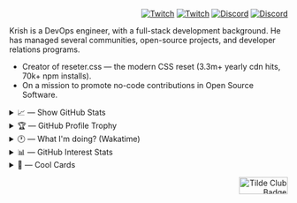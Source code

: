 <div align="right" width="80%">
<!--   <a href="https://twitch.tv/kkrishguptaa">
    <img alt="" src="https://github.com/kkrishguptaa/kkrishguptaa/assets/135469703/8504384e-5091-49d6-9071-a5ba36e4502f" >
  </a> -->

  <p>

[![Twitch](https://img.shields.io/twitch/status/kkrishguptaa?style=for-the-badge&logo=twitch&logoColor=%230E1627&labelColor=%23F5E1DF&color=%23E4C5C2#gh-light-mode-only)](https://twitch.tv/kkrishguptaa#gh-light-mode-only)
[![Twitch](https://img.shields.io/twitch/status/kkrishguptaa?style=for-the-badge&logo=twitch&logoColor=%23F5E1DF&labelColor=%230E1627&color=%230E1627#gh-dark-mode-only)](https://twitch.tv/kkrishguptaa#gh-dark-mode-only)
[![Discord](https://img.shields.io/discord/1117443309082771568?style=for-the-badge&logo=discord&logoColor=%230E1627&labelColor=%23F5E1DF&color=%23E4C5C2#gh-light-mode-only)](https://discord.com/invite/XKbtzF6kUs#gh-light-mode-only)
[![Discord](https://img.shields.io/discord/1117443309082771568?style=for-the-badge&logo=discord&logoColor=%23F5E1DF&labelColor=%230E1627&color=%230E1627#gh-dark-mode-only)](https://discord.com/invite/XKbtzF6kUs#gh-dark-mode-only)


  </p>
</div>

Krish is a DevOps engineer, with a full-stack development background. He has managed several communities, open-source projects, and developer relations programs.

- Creator of reseter.css ― the modern CSS reset (3.3m+ yearly cdn hits, 70k+ npm installs).
- On a mission to promote no-code contributions in Open Source Software.

<div>
<details>
  <summary>📈 ― Show GitHub Stats</summary>
  <br />
  <p>
    <picture>
      <source
        width=400
        srcset="https://github-readme-stats.vercel.app/api?username=kkrishguptaa&show_icons=true&locale=en&count_private=true&include_all_commits=true&title_color=F5E1DF&text_color=F5E1DF&icon_color=F5E1DF&border_color=00000000&bg_color=0E1627&ring_color=F5E1DF&border_radius=0"
        media="(prefers-color-scheme: dark)"
        />
      <source
        width=400
        srcset="https://github-readme-stats.vercel.app/api?username=kkrishguptaa&show_icons=true&locale=en&count_private=true&include_all_commits=true&title_color=0E1627&text_color=0E1627&icon_color=0E1627&border_color=E4C5C2&bg_color=F5E1DF&ring_color=0E1627&border_radius=0"
        media="(prefers-color-scheme: light), (prefers-color-scheme: no-preference)"
        />
      <img width=400 src="https://github-readme-stats.vercel.app/api?username=kkrishguptaa&show_icons=true&locale=en&count_private=true&include_all_commits=true&title_color=0E1627&text_color=0E1627&icon_color=0E1627&border_color=E4C5C2&bg_color=F5E1DF&ring_color=0E1627&border_radius=0" />
    </picture>
    <picture>
      <source
        width=400
        srcset="https://github-readme-streak-stats.herokuapp.com?user=kkrishguptaa&border_radius=0&background=0E1627&border=00000000&stroke=7F6169&ring=F5E1DF&fire=F5E1DF&currStreakNum=F5E1DF&sideNums=F5E1DF&currStreakLabel=F5E1DF&sideLabels=F5E1DF&dates=F5E1DF&excludeDaysLabel=F5E1DF"
        media="(prefers-color-scheme: dark)"
        />
      <source
        width=400
        srcset="https://github-readme-streak-stats.herokuapp.com?user=kkrishguptaa&border_radius=0&background=F5E1DF&border=E4C5C2&stroke=E4C5C2&ring=0E1627&fire=0E1627&currStreakNum=0E1627&sideNums=0E1627&currStreakLabel=0E1627&sideLabels=0E1627&dates=0E1627&excludeDaysLabel=0E1627"
        media="(prefers-color-scheme: light), (prefers-color-scheme: no-preference)"
        />
      <img width=400 src="https://github-readme-streak-stats.herokuapp.com?user=kkrishguptaa&border_radius=0&background=F5E1DF&border=E4C5C2&stroke=E4C5C2&ring=0E1627&fire=0E1627&currStreakNum=0E1627&sideNums=0E1627&currStreakLabel=0E1627&sideLabels=0E1627&dates=0E1627&excludeDaysLabel=0E1627" />
    </picture>
  </p>
</details>
</div>

<div>
<details>
  <summary>🏆 ― GitHub Profile Trophy</summary>
  <br />
  <p>
    <img src="https://github-profile-trophy.vercel.app/?username=kkrishguptaa&row=1&no-frame=true&no-bg=true" />
  </p>
</details>
</div>

<div>
<details>
  <summary>🕐 ― What I'm doing? (Wakatime)</summary>
  <br />
  <p>

<!--START_SECTION:waka-->

```txt
Markdown   6 hrs 22 mins   ██████████████▒░░░░░░░░░░   56.96 %
Other      4 hrs 37 mins   ██████████▒░░░░░░░░░░░░░░   41.37 %
CSS        11 mins         ▒░░░░░░░░░░░░░░░░░░░░░░░░   01.67 %
```

<!--END_SECTION:waka-->
    
  </p>
</details>
</div>

<div>
<details>
  <summary>📊 ― GitHub Interest Stats</summary>
  <br />
  <p>
      <picture>
          <source
              width=400
              srcset="https://stats.quira.sh/kkrishguptaa/github?theme=dark"
              media="(prefers-color-scheme: dark)"
              />
          <source
              width=400
              srcset="https://stats.quira.sh/kkrishguptaa/github?theme=light"
              media="(prefers-color-scheme: light), (prefers-color-scheme: no-preference)"
              />
          <img width=400 src="https://stats.quira.sh/kkrishguptaa/github?theme=light" />
      </picture>
      <picture>
          <source
              width=400
              srcset="https://stats.quira.sh/kkrishguptaa/dependencies?theme=dark"
              media="(prefers-color-scheme: dark)"
              />
          <source
              width=400
              srcset="https://stats.quira.sh/kkrishguptaa/dependencies?theme=light"
              media="(prefers-color-scheme: light), (prefers-color-scheme: no-preference)"
              />
          <img width=400 src="https://stats.quira.sh/kkrishguptaa/dependencies?theme=light" />
      </picture>
      <picture>
          <source
              width=400
              srcset="https://stats.quira.sh/kkrishguptaa/topics-over-time?theme=dark"
              media="(prefers-color-scheme: dark)"
              />
          <source
              width=400
              srcset="https://stats.quira.sh/kkrishguptaa/topics-over-time?theme=light"
              media="(prefers-color-scheme: light), (prefers-color-scheme: no-preference)"
              />
          <img width=400 src="https://stats.quira.sh/kkrishguptaa/topics-over-time?theme=light" />
      </picture>
      <picture>
          <source
              width=400
              srcset="https://stats.quira.sh/kkrishguptaa/languages-over-time?theme=dark"
              media="(prefers-color-scheme: dark)"
              />
          <source
              width=400
              srcset="https://stats.quira.sh/kkrishguptaa/languages-over-time?theme=light"
              media="(prefers-color-scheme: light), (prefers-color-scheme: no-preference)"
              />
          <img width=400 src="https://stats.quira.sh/kkrishguptaa/languages-over-time?theme=light" />
      </picture>
  </p>
</details>
</div>

<div>
<details>
  <summary>🎴 ― Cool Cards</summary>
  <br />
  <p>
    <a href="https://app.daily.dev/kkrishguptaa"><img src="https://api.daily.dev/devcards/v2/ss6WFJc85JAQGKNKiGWSL.png?type=default&r=42q" width="178" alt="krish's Dev Card"/></a>
  </p>
</details>
</div>

<div align="right">
<p><a href="https://tilde.club/~xkrishguptaa/"><img src="http://tilde.club/~zarate/tildeclub.gif" border="0" width="88" height="31" alt="Tilde Club Badge"></a></p>
</div>
